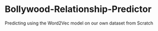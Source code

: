 # Bollywood-Relationship-Predictor
Predicting using the Word2Vec model on our own dataset from Scratch
